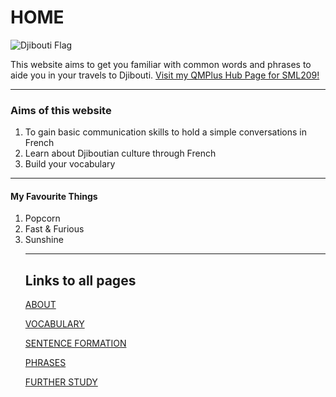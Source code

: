 <h1><strong>HOME</strong></h1>

<img src="https://upload.wikimedia.org/wikipedia/commons/thumb/3/34/Flag_of_Djibouti.svg/1920px-Flag_of_Djibouti.svg.png" alt="Djibouti Flag" >

  <p>This website aims to get you familiar with common words and phrases to aide you in your travels to Djibouti.  
  <a href="https://hub.qmplus.qmul.ac.uk/artefact/internal/index.php"> Visit my QMPlus Hub Page for SML209!</a>
   <p/>
  
  <hr>
  <h3>Aims of this website</h3>
  <ol>
  <li>To gain basic communication skills to hold a simple conversations in French</li>
  <li>Learn about Djiboutian culture through French</li>
  <li>Build your vocabulary</li>
  </ol>
  <hr>
  
  <h4>My Favourite Things</h4>
  
<ol>
  <li>Popcorn</li>
  <li>Fast & Furious</li>
  <li>Sunshine</li>

<hr>
<h2><strong>Links to all pages</strong></h2>
<a href="https://intisarmusa.github.io/sml5202-intisar/about.html">ABOUT</a>

<a href="https://intisarmusa.github.io/sml5202-intisar/vocabulary.html">VOCABULARY</a>

<a href="https://intisarmusa.github.io/sml5202-intisar/sentences.html">SENTENCE FORMATION</a>

<a href="https://intisarmusa.github.io/sml5202-intisar/phrases.html">PHRASES</a>

<a href="https://intisarmusa.github.io/sml5202-intisar/furtherstudy.html">FURTHER STUDY</a>


